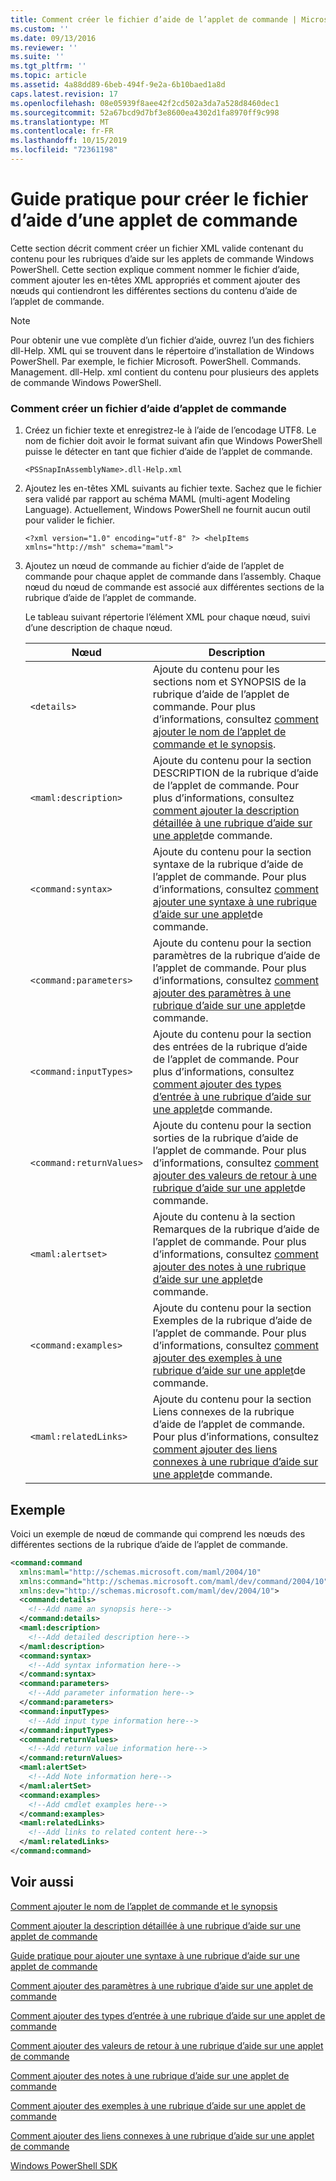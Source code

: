 ```yaml
---
title: Comment créer le fichier d’aide de l’applet de commande | Microsoft Docs
ms.custom: ''
ms.date: 09/13/2016
ms.reviewer: ''
ms.suite: ''
ms.tgt_pltfrm: ''
ms.topic: article
ms.assetid: 4a88dd89-6beb-494f-9e2a-6b10baed1a8d
caps.latest.revision: 17
ms.openlocfilehash: 08e05939f8aee42f2cd502a3da7a528d8460dec1
ms.sourcegitcommit: 52a67bcd9d7bf3e8600ea4302d1fa8970ff9c998
ms.translationtype: MT
ms.contentlocale: fr-FR
ms.lasthandoff: 10/15/2019
ms.locfileid: "72361198"
---
```

# <a name="how-to-create-the-cmdlet-help-file"></a>Guide pratique pour créer le fichier d’aide d’une applet de commande

Cette section décrit comment créer un fichier XML valide contenant du contenu pour les rubriques d’aide sur les applets de commande Windows PowerShell. Cette section explique comment nommer le fichier d’aide, comment ajouter les en-têtes XML appropriés et comment ajouter des nœuds qui contiendront les différentes sections du contenu d’aide de l’applet de commande.

> [!NOTE]
> Pour obtenir une vue complète d’un fichier d’aide, ouvrez l’un des fichiers dll-Help. XML qui se trouvent dans le répertoire d’installation de Windows PowerShell. Par exemple, le fichier Microsoft. PowerShell. Commands. Management. dll-Help. xml contient du contenu pour plusieurs des applets de commande Windows PowerShell.

### <a name="how-to-create-a-cmdlet-help-file"></a>Comment créer un fichier d’aide d’applet de commande

1. Créez un fichier texte et enregistrez-le à l’aide de l’encodage UTF8. Le nom de fichier doit avoir le format suivant afin que Windows PowerShell puisse le détecter en tant que fichier d’aide de l’applet de commande.

   `<PSSnapInAssemblyName>.dll-Help.xml`

2. Ajoutez les en-têtes XML suivants au fichier texte. Sachez que le fichier sera validé par rapport au schéma MAML (multi-agent Modeling Language). Actuellement, Windows PowerShell ne fournit aucun outil pour valider le fichier.

   `<?xml version="1.0" encoding="utf-8" ?> <helpItems xmlns="http://msh" schema="maml">`

3. Ajoutez un nœud de commande au fichier d’aide de l’applet de commande pour chaque applet de commande dans l’assembly. Chaque nœud du nœud de commande est associé aux différentes sections de la rubrique d’aide de l’applet de commande.

   Le tableau suivant répertorie l’élément XML pour chaque nœud, suivi d’une description de chaque nœud.

   |Nœud|Description|
   |----------|-----------------|
   |`<details>`|Ajoute du contenu pour les sections nom et SYNOPSIS de la rubrique d’aide de l’applet de commande. Pour plus d’informations, consultez [comment ajouter le nom de l’applet de commande et le synopsis](./how-to-add-the-cmdlet-name-and-synopsis-to-a-cmdlet-help-topic.md).|
   |`<maml:description>`|Ajoute du contenu pour la section DESCRIPTION de la rubrique d’aide de l’applet de commande. Pour plus d’informations, consultez [comment ajouter la description détaillée à une rubrique d’aide sur une applet](./how-to-add-a-cmdlet-description.md)de commande.|
   |`<command:syntax>`|Ajoute du contenu pour la section syntaxe de la rubrique d’aide de l’applet de commande. Pour plus d’informations, consultez [comment ajouter une syntaxe à une rubrique d’aide sur une applet](./how-to-add-syntax-to-a-cmdlet-help-topic.md)de commande.|
   |`<command:parameters>`|Ajoute du contenu pour la section paramètres de la rubrique d’aide de l’applet de commande. Pour plus d’informations, consultez [comment ajouter des paramètres à une rubrique d’aide sur une applet](./how-to-add-parameter-information.md)de commande.|
   |`<command:inputTypes>`|Ajoute du contenu pour la section des entrées de la rubrique d’aide de l’applet de commande. Pour plus d’informations, consultez [comment ajouter des types d’entrée à une rubrique d’aide sur une applet](./how-to-add-input-types-to-a-cmdlet-help-topic.md)de commande.|
   |`<command:returnValues>`|Ajoute du contenu pour la section sorties de la rubrique d’aide de l’applet de commande. Pour plus d’informations, consultez [comment ajouter des valeurs de retour à une rubrique d’aide sur une applet](./how-to-add-return-values-to-a-cmdlet-help-topic.md)de commande.|
   |`<maml:alertset>`|Ajoute du contenu à la section Remarques de la rubrique d’aide de l’applet de commande. Pour plus d’informations, consultez [comment ajouter des notes à une rubrique d’aide sur une applet](./how-to-add-notes-to-a-cmdlet-help-topic.md)de commande.|
   |`<command:examples>`|Ajoute du contenu pour la section Exemples de la rubrique d’aide de l’applet de commande. Pour plus d’informations, consultez [comment ajouter des exemples à une rubrique d’aide sur une applet](./how-to-add-examples-to-a-cmdlet-help-topic.md)de commande.|
   |`<maml:relatedLinks>`|Ajoute du contenu pour la section Liens connexes de la rubrique d’aide de l’applet de commande. Pour plus d’informations, consultez [comment ajouter des liens connexes à une rubrique d’aide sur une applet](./how-to-add-related-links-to-a-cmdlet-help-topic.md)de commande.|

## <a name="example"></a>Exemple

 Voici un exemple de nœud de commande qui comprend les nœuds des différentes sections de la rubrique d’aide de l’applet de commande.

```xml
<command:command
  xmlns:maml="http://schemas.microsoft.com/maml/2004/10"
  xmlns:command="http://schemas.microsoft.com/maml/dev/command/2004/10"
  xmlns:dev="http://schemas.microsoft.com/maml/dev/2004/10">
  <command:details>
    <!--Add name an synopsis here-->
  </command:details>
  <maml:description>
    <!--Add detailed description here-->
  </maml:description>
  <command:syntax>
    <!--Add syntax information here-->
  </command:syntax>
  <command:parameters>
    <!--Add parameter information here-->
  </command:parameters>
  <command:inputTypes>
    <!--Add input type information here-->
  </command:inputTypes>
  <command:returnValues>
    <!--Add return value information here-->
  </command:returnValues>
  <maml:alertSet>
    <!--Add Note information here-->
  </maml:alertSet>
  <command:examples>
    <!--Add cmdlet examples here-->
  </command:examples>
  <maml:relatedLinks>
    <!--Add links to related content here-->
  </maml:relatedLinks>
</command:command>
```

## <a name="see-also"></a>Voir aussi

 [Comment ajouter le nom de l’applet de commande et le synopsis](./how-to-add-the-cmdlet-name-and-synopsis-to-a-cmdlet-help-topic.md)

 [Comment ajouter la description détaillée à une rubrique d’aide sur une applet de commande](./how-to-add-a-cmdlet-description.md)

 [Guide pratique pour ajouter une syntaxe à une rubrique d’aide sur une applet de commande](./how-to-add-syntax-to-a-cmdlet-help-topic.md)

 [Comment ajouter des paramètres à une rubrique d’aide sur une applet de commande](./how-to-add-parameter-information.md)

 [Comment ajouter des types d’entrée à une rubrique d’aide sur une applet de commande](./how-to-add-input-types-to-a-cmdlet-help-topic.md)

 [Comment ajouter des valeurs de retour à une rubrique d’aide sur une applet de commande](./how-to-add-return-values-to-a-cmdlet-help-topic.md)

 [Comment ajouter des notes à une rubrique d’aide sur une applet de commande](./how-to-add-notes-to-a-cmdlet-help-topic.md)

 [Comment ajouter des exemples à une rubrique d’aide sur une applet de commande](./how-to-add-examples-to-a-cmdlet-help-topic.md)

 [Comment ajouter des liens connexes à une rubrique d’aide sur une applet de commande](./how-to-add-related-links-to-a-cmdlet-help-topic.md)

 [Windows PowerShell SDK](../windows-powershell-reference.md)
